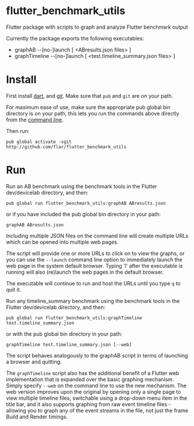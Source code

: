 # flutter_benchmark_utils

Flutter package with scripts to graph and analyze Flutter benchmark output

Currently the package exports the following executables:
- graphAB --[no-]launch [ <ABresults.json files> ]
- graphTimeline --[no-]launch [ <test.timeline_summary.json files> ]

# Install

First install [dart](https://dart.dev/get-dart), and
[git](https://git-scm.com/book/en/v2/Getting-Started-Installing-Git).
Make sure that `pub` and `git` are on your path.

For maximum ease of use, make sure the appropriate pub global bin directory
is on your path, this lets you run the commands above directly from the
[command line](https://dart.dev/tools/pub/cmd/pub-global#running-a-script-from-your-path).

Then run:
```shell
pub global activate -sgit http://github.com/flar/flutter_benchmark_utils
```

# Run

Run an AB benchmark using the benchmark tools in the Flutter dev/devicelab directory,
and then:
```shell
pub global run flutter_benchmark_utils:graphAB ABresults.json
```

or if you have included the pub global bin directory in your path:

```shell
graphAB ABresults.json
```

Including multiple JSON files on the command line will create multiple URLs which can be
opened into multiple web pages.

The script will provide one or more URLs to click on to view the graphs, or you can use
the `--launch` command line option to immediately launch the web page in the system default
browser. Typing 'l' after the executable is running will also (re)launch the web pages in the
default browser.

The executable will continue to run and host the URLs until you type `q` to quit it.

Run any timeline_summary benchmark using the benchmark tools in the Flutter dev/devicelab
directory, and then:
```shell
pub global run flutter_benchmark_utils:graphTimeline test.timeline_summary.json
```
or with the pub global bin directory in your path:

```shell
graphTimeline test.timeline_summary.json [--web]
```

The script behaves analogously to the graphAB script in terms of launching a browser and
quitting.

The `graphTimeline` script also has the additional benefit of a Flutter web implementation
that is expanded over the basic graphing mechanism. Simply specify `--web` on the command
line to use the new mechanism. The web version improves upon the original by opening only
a single page to view multiple timeline files, switchable using a drop-down menu item in
the title bar, and it also supports graphing from raw event timeline files - allowing you
to graph any of the event streams in the file, not just the frame Build and Render timings.
